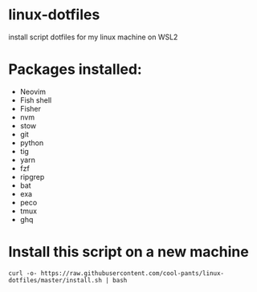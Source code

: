 # linux-dotfiles

install script dotfiles for my linux machine on WSL2

# Packages installed:

- Neovim
- Fish shell
- Fisher
- nvm
- stow
- git
- python
- tig
- yarn
- fzf
- ripgrep
- bat
- exa
- peco
- tmux
- ghq

# Install this script on a new machine

`curl -o- https://raw.githubusercontent.com/cool-pants/linux-dotfiles/master/install.sh | bash`

